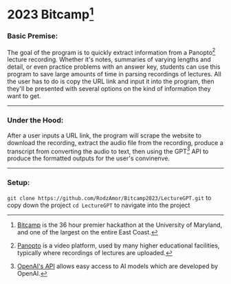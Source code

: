 # 2023 Bitcamp[^1]

### Basic Premise:
The goal of the program is to quickly extract information from a Panopto[^2] lecture recording. Whether it's notes, summaries of varying lengths and detail, or even practice problems with an answer key, students can use this program to save large amounts of time in parsing recordings of lectures. All the user has to do is copy the URL link and input it into the program, then they'll be presented with several options on the kind of information they want to get. 

---

### Under the Hood:
After a user inputs a URL link, the program will scrape the website to download the recording, extract the audio file from the recording, produce a transcript from converting the audio to text, then using the GPT[^3] API to produce the formatted outputs for the user's convinenve. 

---

### Setup:
`git clone https://github.com/RodzAmor/Bitcamp2023/LectureGPT.git` to copy down the project
`cd LectureGPT` to navigate into the project



[^1]: [Bitcamp](https://bit.camp/) is the 36 hour premier hackathon at the University of Maryland, and one of the largest on the entire East Coast. 
[^2]: [Panopto](https://www.panopto.com/) is a video platform, used by many higher educational facilities, typically where recordings of lectures are uploaded.
[^3]: [OpenAI's API](https://openai.com/blog/openai-api) allows easy access to AI models which are developed by OpenAI.
